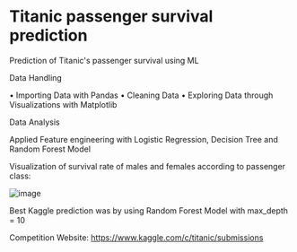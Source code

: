 # Titanic passenger survival prediction
Prediction of Titanic's passenger survival using ML 

Data Handling

• Importing Data with Pandas
• Cleaning Data
• Exploring Data through Visualizations with Matplotlib

Data Analysis

Applied Feature engineering with Logistic Regression, Decision Tree and Random Forest Model

Visualization of survival rate of males and females according to passenger class:

![image](https://user-images.githubusercontent.com/55586376/150606852-45d233df-e021-4180-921b-250df44728d8.png)



Best Kaggle prediction was by using Random Forest Model with max_depth = 10

Competition Website: https://www.kaggle.com/c/titanic/submissions
